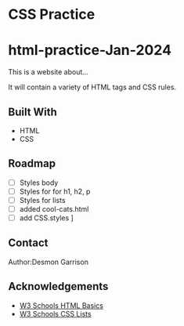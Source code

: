 # CSS Practice

# html-practice-Jan-2024

This is a website about...

It will contain a variety of HTML tags and CSS rules.

## Built With

- HTML
- CSS

## Roadmap

- [ ] Styles body
- [ ] Styles for for h1, h2, p
- [ ] Styles for lists
- [ ] added cool-cats.html
- [ ] add CSS.styles ]

## Contact

Author:Desmon Garrison

## Acknowledgements

- [W3 Schools HTML Basics](https://www.w3schools.com/html/html_basic.asp)
- [W3 Schools CSS Lists](https://www.w3schools.com/css/css_list.asp)
